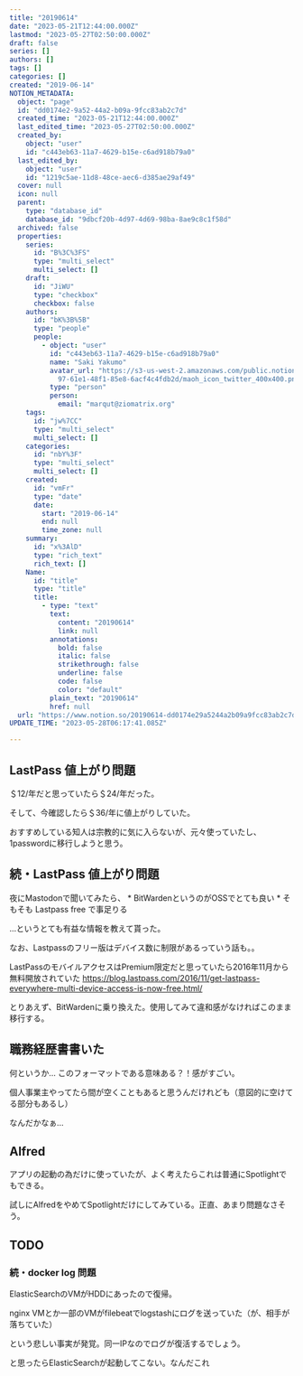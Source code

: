 ```yaml
---
title: "20190614"
date: "2023-05-21T12:44:00.000Z"
lastmod: "2023-05-27T02:50:00.000Z"
draft: false
series: []
authors: []
tags: []
categories: []
created: "2019-06-14"
NOTION_METADATA:
  object: "page"
  id: "dd0174e2-9a52-44a2-b09a-9fcc83ab2c7d"
  created_time: "2023-05-21T12:44:00.000Z"
  last_edited_time: "2023-05-27T02:50:00.000Z"
  created_by:
    object: "user"
    id: "c443eb63-11a7-4629-b15e-c6ad918b79a0"
  last_edited_by:
    object: "user"
    id: "1219c5ae-11d8-48ce-aec6-d385ae29af49"
  cover: null
  icon: null
  parent:
    type: "database_id"
    database_id: "9dbcf20b-4d97-4d69-98ba-8ae9c8c1f58d"
  archived: false
  properties:
    series:
      id: "B%3C%3FS"
      type: "multi_select"
      multi_select: []
    draft:
      id: "JiWU"
      type: "checkbox"
      checkbox: false
    authors:
      id: "bK%3B%5B"
      type: "people"
      people:
        - object: "user"
          id: "c443eb63-11a7-4629-b15e-c6ad918b79a0"
          name: "Saki Yakumo"
          avatar_url: "https://s3-us-west-2.amazonaws.com/public.notion-static.com/3ad1c4\
            97-61e1-48f1-85e8-6acf4c4fdb2d/maoh_icon_twitter_400x400.png"
          type: "person"
          person:
            email: "marqut@ziomatrix.org"
    tags:
      id: "jw%7CC"
      type: "multi_select"
      multi_select: []
    categories:
      id: "nbY%3F"
      type: "multi_select"
      multi_select: []
    created:
      id: "vmFr"
      type: "date"
      date:
        start: "2019-06-14"
        end: null
        time_zone: null
    summary:
      id: "x%3AlD"
      type: "rich_text"
      rich_text: []
    Name:
      id: "title"
      type: "title"
      title:
        - type: "text"
          text:
            content: "20190614"
            link: null
          annotations:
            bold: false
            italic: false
            strikethrough: false
            underline: false
            code: false
            color: "default"
          plain_text: "20190614"
          href: null
  url: "https://www.notion.so/20190614-dd0174e29a5244a2b09a9fcc83ab2c7d"
UPDATE_TIME: "2023-05-28T06:17:41.085Z"

---
```

<link rel="stylesheet" href="https://cdn.jsdelivr.net/npm/katex@0.16.2/dist/katex.min.css" integrity="sha384-bYdxxUwYipFNohQlHt0bjN/LCpueqWz13HufFEV1SUatKs1cm4L6fFgCi1jT643X" crossorigin="anonymous">


## LastPass 値上がり問題


＄12/年だと思っていたら＄24/年だった。


そして、今確認したら＄36/年に値上がりしていた。


おすすめしている知人は宗教的に気に入らないが、元々使っていたし、1passwordに移行しようと思う。


## 続・LastPass 値上がり問題


夜にMastodonで聞いてみたら、 * BitWardenというのがOSSでとても良い * そもそも Lastpass free で事足りる


…というとても有益な情報を教えて貰った。


なお、Lastpassのフリー版はデバイス数に制限があるっていう話も。。


LastPassのモバイルアクセスはPremium限定だと思っていたら2016年11月から無料開放されていた https://blog.lastpass.com/2016/11/get-lastpass-everywhere-multi-device-access-is-now-free.html/


とりあえず、BitWardenに乗り換えた。使用してみて違和感がなければこのまま移行する。


## 職務経歴書書いた


何というか… このフォーマットである意味ある？！感がすごい。


個人事業主やってたら間が空くこともあると思うんだけれども（意図的に空けてる部分もあるし）


なんだかなぁ…


## Alfred


アプリの起動の為だけに使っていたが、よく考えたらこれは普通にSpotlightでもできる。


試しにAlfredをやめてSpotlightだけにしてみている。正直、あまり問題なさそう。


## TODO


### 続・docker log 問題


ElasticSearchのVMがHDDにあったので復帰。


nginx VMとか一部のVMがfilebeatでlogstashにログを送っていた（が、相手が落ちていた）


という悲しい事実が発覚。同一IPなのでログが復活するでしょう。


と思ったらElasticSearchが起動してこない。なんだこれ

